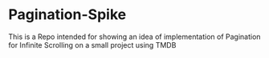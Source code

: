 # Pagination-Spike
This is a Repo intended for showing an idea of implementation of Pagination for Infinite Scrolling on a small project using TMDB
